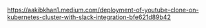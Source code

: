 
https://aakibkhan1.medium.com/deployment-of-youtube-clone-on-kubernetes-cluster-with-slack-integration-bfe621d89b42
